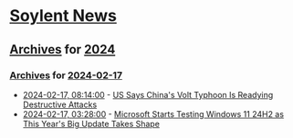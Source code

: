 # [Soylent News](../../../README.md)

## [Archives](../../index.md) for [2024](../index.md)

### [Archives](../../index.md) for [2024-02-17](index.md)

* [2024-02-17, 08:14:00](https://soylentnews.org/article.pl?sid=24/02/16/0136238&from=rss) - [US Says China's Volt Typhoon Is Readying Destructive Attacks](https://soylentnews.org/article.pl?sid=24/02/16/0136238&from=rss)
* [2024-02-17, 03:28:00](https://soylentnews.org/article.pl?sid=24/02/16/0129233&from=rss) - [Microsoft Starts Testing Windows 11 24H2 as This Year's Big Update Takes Shape](https://soylentnews.org/article.pl?sid=24/02/16/0129233&from=rss)
